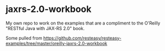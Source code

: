 # jaxrs-2.0-workbook

My own repo to work on the examples that are a compliment to the O'Reilly "RESTful Java with JAX-RS 2.0" book. 

Some pulled from https://github.com/resteasy/resteasy-examples/tree/master/oreilly-jaxrs-2.0-workbook
